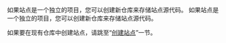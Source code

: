 如果站点是一个独立的项目，您可以创建新仓库来存储站点源代码。 如果站点是一个独立的项目，您可以创建新仓库来存储站点源代码。

如果要在现有仓库中创建站点，请跳至“[创建站点](#creating-your-site)”一节。
